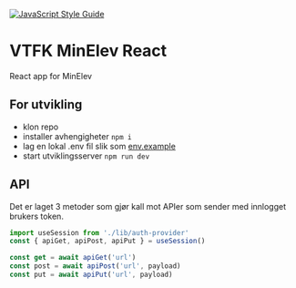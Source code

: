 [![JavaScript Style Guide](https://img.shields.io/badge/code_style-standard-brightgreen.svg)](https://standardjs.com)

# VTFK MinElev React

React app for MinElev

## For utvikling
- klon repo
- installer avhengigheter `npm i`
- lag en lokal .env fil slik som [env.example](env.example)
- start utviklingsserver `npm run dev`

## API

Det er laget 3 metoder som gjør kall mot APIer som sender med innlogget brukers token.

```JavaScript
import useSession from './lib/auth-provider'
const { apiGet, apiPost, apiPut } = useSession()

const get = await apiGet('url')
const post = await apiPost('url', payload)
const put = await apiPut('url', payload)
```